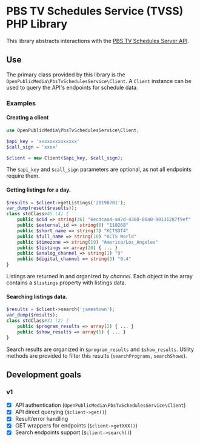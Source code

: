 # PBS TV Schedules Service (TVSS) PHP Library

This library abstracts interactions with the 
[PBS TV Schedules Server API](https://docs.pbs.org/display/tvsapi).

## Use

The primary class provided by this library is the 
`OpenPublicMedia\PbsTvSchedulesService\Client`. A `Client` instance can be used
to query the API's endpoints for schedule data.

### Examples

#### Creating a client

```php
use OpenPublicMedia\PbsTvSchedulesService\Client;

$api_key = 'xxxxxxxxxxxxxx'
$call_sign = 'xxxx'

$client = new Client($api_key, $call_sign);
```

The `$api_key` and `$call_sign` parameters are optional, as not all endpoints 
require them.

#### Getting listings for a day.

```php
$results = $client->getListings('20190701');
var_dump(reset($results));
class stdClass#45 (4) {
    public $cid => string(36) "6ecdcaa4-a42d-4360-88a0-90131287f9ef"
    public $external_id => string(6) "110268"
    public $short_name => string(7) "KCTSDT4"
    public $full_name => string(10) "KCTS World"
    public $timezone => string(19) "America/Los_Angeles"
    public $listings => array(20) { ... }
    public $analog_channel => string(1) "9"
    public $digital_channel => string(3) "9.4"
}
```

Listings are returned in and organized by _channel_. Each object in the array
contains a `$listings` property with listings data.

#### Searching listings data.

```php
$results = $client->search('jamestown');
var_dump($results);
class stdClass#31 (2) {
    public $program_results => array(2) { ... }
    public $show_results => array(5) { ... }
}
```

Search results are organized in `$program_results` and `$show_results`. Utility
methods are provided to filter this results (`searchPrograms`, `searchShows`).

## Development goals

### v1

 - [x] API authentication (`OpenPublicMedia\PbsTvSchedulesService\Client`)
 - [x] API direct querying (`$client->get()`)
 - [x] Result/error handling
 - [x] GET wrappers for endpoints (`$client->getXXX()`)
 - [x] Search endpoints support  (`$client->search()`)
